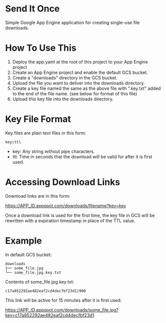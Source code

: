 # Send It Once
Simple Google App Engine application for creating single-use file downloads.

# How To Use This
1. Deploy the app.yaml at the root of this project to your App Engine project
2. Create an App Engine project and enable the default GCS bucket.
3. Create a "downloads" directory in the GCS bucket.
4. Upload the file you want to deliver into the downloads directory.
5. Create a key file named the same as the above file with ".key.txt" added to the end of the file name. (see below for format of this file)
6. Upload this key file into the downloads directory.


# Key File Format
Key files are plain text files in this form:
```
key|ttl
```
* key: Any string without pipe characters.
* ttl: Time in seconds that the download will be valid for after it is first used.

# Accessing Download Links
Download links are in this form:

https://APP_ID.appspot.com/downloads/filename?key=key

Once a download link is used for the first time, the key file in GCS will be rewritten with a expiration timestamp in place of the TTL value.

# Example
In default GCS bucket:
```
downloads
├── some_file.jpg
└── some_file.jpg.key.txt
```

Contents of some_file.jpg.key.txt:
```
c17a852292ae482eaf2cd4decfbf23d1|900
```

This link will be active for 15 minutes after it is first used:

https://APP_ID.appspot.com/downloads/some_file.jpg?key=c17a852292ae482eaf2cd4decfbf23d1